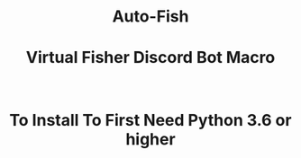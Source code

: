 <h1 align="center">Auto-Fish</h1>
<h1 align="center">Virtual Fisher Discord Bot Macro</h1>
ㅤ
ㅤ
ㅤ
ㅤ
ㅤ
ㅤ
<h1 align="center">To Install To First Need Python 3.6 or higher</h1>
